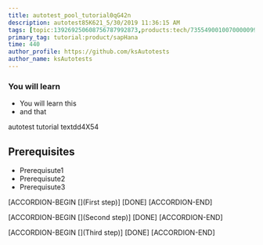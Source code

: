 ```yaml
---
title: autotest_pool_tutorial0qG42n
description: autotest85K621_5/30/2019 11:36:15 AM
tags: [topic:139269250608756787992873,products:tech/73554900100700000996,tutorial:experience/advanced]
primary_tag: tutorial:product/sapHana
time: 440
author_profile: https://github.com/ksAutotests
author_name: ksAutotests
---
```

### You will learn
- You will learn this
- and that

autotest tutorial textdd4X54

## Prerequisites
- Prerequisute1
- Prerequisute2
- Prerequisute3

[ACCORDION-BEGIN [](First step)]
[DONE]
[ACCORDION-END]

[ACCORDION-BEGIN [](Second step)]
[DONE]
[ACCORDION-END]

[ACCORDION-BEGIN [](Third step)]
[DONE]
[ACCORDION-END]

